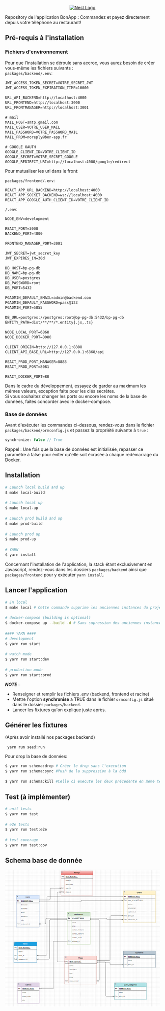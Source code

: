<p align="center">
  <a href="http://nestjs.com/" target="blank"><img src="https://nestjs.com/img/logo_text.svg" width="320" alt="Nest Logo" /></a>
</p>

Repository de l'application BonApp : Commandez et payez directement depuis votre téléphone au restaurant!

## Pré-requis à l'installation

### Fichiers d'environnement

Pour que l'installation se déroule sans accroc, vous aurez besoin de créer vous-même les fichiers suivants :  
```packages/backend/.env```:

```
JWT_ACCESS_TOKEN_SECRET=VOTRE_SECRET_JWT
JWT_ACCESS_TOKEN_EXPIRATION_TIME=10000

URL_API_BACKEND=http://localhost:4000
URL_FRONTEND=http://localhost:3000
URL_FRONTMANAGER=http://localhost:3001

# mail
MAIL_HOST=smtp.gmail.com
MAIL_USER=VOTRE_USER_MAIL
MAIL_PASSWORD=VOTRE_PASSWORD_MAIL
MAIL_FROM=noreply@bon-app.fr

# GOOGLE OAUTH
GOOGLE_CLIENT_ID=VOTRE_CLIENT_ID
GOOGLE_SECRET=VOTRE_SECRET_GOOGLE
GOOGLE_REDIRECT_URI=http://localhost:4000/google/redirect
```


Pour mutualiser les url dans le front:  

```packages/frontend/.env```:

```
REACT_APP_URL_BACKEND=http://localhost:4000
REACT_APP_SOCKET_BACKEND=ws://localhost:4000
REACT_APP_GOOGLE_AUTH_CLIENT_ID=VOTRE_CLIENT_ID
```



```/.env```:

```
NODE_ENV=development

REACT_PORT=3000
BACKEND_PORT=4000

FRONTEND_MANAGER_PORT=3001

JWT_SECRET=jwt_secret_key
JWT_EXPIRES_IN=30d

DB_HOST=bp-pg-db
DB_NAME=bp-pg-db
DB_USER=postgres
DB_PASSWORD=root
DB_PORT=5432

PGADMIN_DEFAULT_EMAIL=admin@backend.com
PGADMIN_DEFAULT_PASSWORD=pass@123
PGADMIN_PORT=5055

DB_URL=postgres://postgres:root@bp-pg-db:5432/bp-pg-db
ENTITY_PATH=dist/**/**/*.entity{.js,.ts}

NODE_LOCAL_PORT=6868
NODE_DOCKER_PORT=8080

CLIENT_ORIGIN=http://127.0.0.1:8888
CLIENT_API_BASE_URL=http://127.0.0.1:6868/api

REACT_PROD_PORT_MANAGER=8888
REACT_PROD_PORT=8081

REACT_DOCKER_PORT=80
```

Dans le cadre du développement, essayez de garder au maximum les mêmes valeurs, exception faite pour les clés
secrètes.  
Si vous souhaitez changer les ports ou encore les noms de la base de données, faites concorder avec le docker-compose.

### Base de données

Avant d'exécuter les commandes ci-dessous, rendez-vous dans le fichier ```packages/backend/ormconfig.js```
et passez la propriété suivante à ```true``` :

```javascript
synchronize: false // True
```

Rappel : Une fois que la base de données est initialisée, repasser ce paramètre à false pour éviter qu'elle soit écrasée
à chaque redémarrage du Docker.

## Installation

```bash
# Launch local build and up
$ make local-build 

# Launch local up
$ make local-up

# Launch prod build and up
$ make prod-build

# Launch prod up
$ make prod-up

# YARN
$ yarn install
```

Concernant l'installation de l'application, la stack étant exclusivement en Javascript, rendez-vous dans les dossiers
```packages/backend``` ainsi que ```packages/frontend``` pour y exécuter ```yarn install```.

## Lancer l'application

```bash
# En local
$ make local # Cette commande supprime les anciennes instances du projet et le rebuild.

# docker-compose (building is optional)
$ docker-compose up --build -d # Sans supression des anciennes instances.

#### YARN ####
# development
$ yarn run start

# watch mode
$ yarn run start:dev

# production mode
$ yarn run start:prod
```

**_NOTE_** :
- Renseigner et remplir les fichiers .env (backend, frontend et racine)
- Mettre l'option **synchronise** a TRUE dans le fichier ```ormconfig.js``` situé dans le dossier ```packages/backend```.
- Lancer les fixtures qu'on explique juste après.


## Générer les fixtures

(Après avoir installé nos packages backend)

``` yarn run seed:run```

Pour drop la base de données:

```bash
$ yarn run schema:drop # Créer le drop sans l'execution
$ yarn run schema:sync #Push de la suppression à la bdd

$ yarn run schema:kill #Celle ci execute les deux précedente en meme temps
```

## Test (à implémenter)

```bash
# unit tests
$ yarn run test

# e2e tests
$ yarn run test:e2e

# test coverage
$ yarn run test:cov
```
## Schema base de donnée
![alt text](./docs/bonapp_database.png)
